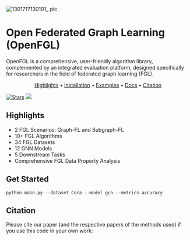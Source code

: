 
![1301717130101_ pic](https://github.com/zyl24/OpenFGL/assets/59046279/e21b410f-2b5d-4515-8ab5-a176f98805a7)


# Open Federated Graph Learning (OpenFGL)
OpenFGL is a comprehensive, user-friendly algorithm library, complemented by an integrated evaluation platform, designed specifically for researchers in the field of federated graph learning (FGL).

<p align="center">
  <a href="#Library Highlights">Highlights</a> •
  <a href="https://pypi.org/project/openfgl-lib/1.0.0/">Installation</a> •
  <a href="https://github.com/zyl24/OpenFGL/tree/master/openfgl/examples">Examples</a> •
  <a href="https://openfgl.readthedocs.io/en/latest/">Docs</a> •
  <a href="#Citation">Citation</a> 
</p>



[![Stars](https://img.shields.io/github/stars/zyl24/OpenFGL.svg?color=orange)](https://github.com/zyl24/OpenFGL/stargazers) ![](https://img.shields.io/github/last-commit/zyl24/OpenFGL) 
<!-- [![arXiv](https://img.shields.io/badge/arXiv-2312.04992-b31b1b.svg)](https://arxiv.org/abs/2312.04992) -->

 



## Highlights

- 2 FGL Scenarios: Graph-FL and Subgraph-FL
- 10+ FGL Algorithms
- 34 FGL Datasets
- 12 GNN Models
- 5 Downstream Tasks
- Comprehensive FGL Data Property Analysis

## Get Started

```
python main.py --dataset Cora --model gcn --metrics accuracy
```


## Citation
Please cite our paper (and the respective papers of the methods used) if you use this code in your own work:
```
```
